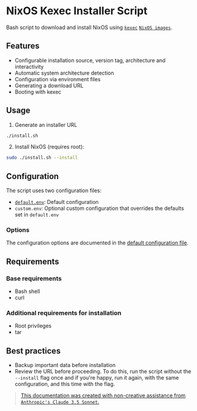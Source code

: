 # NixOS Kexec Installer Script

Bash script to download and install NixOS using [`kexec`](https://man7.org/linux/man-pages/man8/kexec.8.html) [`NixOS images`](https://github.com/nix-community/nixos-images).

## Features

- Configurable installation source, version tag, architecture and interactivity
- Automatic system architecture detection
- Configuration via environment files
- Generating a download URL
- Booting with kexec

## Usage

1. Generate an installer URL
```bash
./install.sh
```

2. Install NixOS (requires root):
```bash
sudo ./install.sh --install
```

## Configuration

The script uses two configuration files:
- [`default.env`](default.env): Default configuration
- `custom.env`: Optional custom configuration that overrides the defaults set in `default.env`

### Options

The configuration options are documented in the [default configuration file](`default.env`).

## Requirements

### Base requirements
- Bash shell
- curl

### Additional requirements for installation
- Root privileges
- tar

## Best practices

- Backup important data before installation
- Review the URL before proceeding. To do this, run the script without the `--install` flag once and if you're happy, run it again, with the same configuration, and this time with the flag.


> [This documentation was created with non-creative assistance from `Anthropic's Claude 3.5 Sonnet`.](https://declare-ai.org/1.0.0/non-creative.html)
